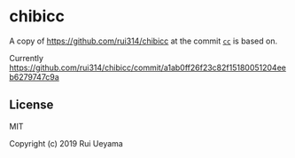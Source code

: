 # chibicc

A copy of https://github.com/rui314/chibicc at the commit [`cc`](./../cc/) is based on.

Currently https://github.com/rui314/chibicc/commit/a1ab0ff26f23c82f15180051204eeb6279747c9a

## License

MIT

Copyright (c) 2019 Rui Ueyama
